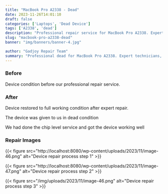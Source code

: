 ```yaml
---
title: "MacBook Pro A2338 - Dead"
date: 2023-11-26T14:01:10
draft: false
categories: ['Laptops', 'Dead Device']
tags: ['A2338', 'dead']
description: "Professional repair service for MacBook Pro A2338. Expert diagnosis and quality repairs in Bangalore."
slug: "macbook-pro-a2338-dead"
banner: "img/banners/banner-4.jpg"

author: "Gadjoy Repair Team"
summary: "Professional dead for MacBook Pro A2338. Expert technicians, quality parts, warranty included."
---
```


### Before

Device condition before our professional repair service.

### After

Device restored to full working condition after expert repair.

The device was given to us in dead condition

We had done the chip level service and got the device working well

### Repair Images

{{< figure src="http://localhost:8080/wp-content/uploads/2023/11/image-46.png" alt="Device repair process step 1" >}}

{{< figure src="http://localhost:8080/wp-content/uploads/2023/11/image-47.png" alt="Device repair process step 2" >}}

{{< figure src="/img/uploads/2023/11/image-46.png" alt="Device repair process step 3" >}}

